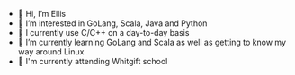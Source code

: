 - 👋 Hi, I’m Ellis
- 👀 I’m interested in GoLang, Scala, Java and Python
- 🌳 I currently use C/C++ on a day-to-day basis
- 🌱 I’m currently learning GoLang and Scala as well as getting to know my way around Linux
- 🏫 I'm currently attending Whitgift school

<!---
Ellis-School/Ellis-School is a ✨ special ✨ repository because its `README.md` (this file) appears on your GitHub profile.
You can click the Preview link to take a look at your changes.
--->
